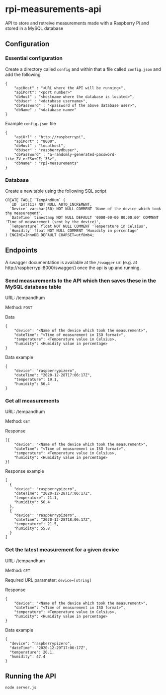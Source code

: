 # rpi-measurements-api
API to store and retreive measurements made with a Raspberry Pi and stored in a MySQL database

## Configuration

### Essential configuration
Create a directory called `config` and within that a file called `config.json` and add the following
```
{
    "apiHost" : "<URL where the API will be running>",
    "apiPort": "<port number>"
    "dbHost" : "<hostname where the database is located>",
    "dbUser" : "<database username>",
    "dbPassword" : "<password of the above database user>",
    "dbName" : "<database name>"
}
```
Example `config.json` file
```
{
    "apiUrl" : "http://raspberrypi",
    "apiPort" : "8000",
    "dbHost" : "localhost",
    "dbUser" : "raspberrydbuser",
    "dbPassword" : "a-randomly-generated-password-like_ZV_erZSu+CE;'35z",
    "dbName" : "rpi-measurements"
}
```

### Database
Create a new table using the following SQL script
```
CREATE TABLE `TempAndHum` (
  `ID` int(11) NOT NULL AUTO_INCREMENT,
  `Device` varchar(50) NOT NULL COMMENT 'Name of the device which took the measurement',
  `DateTime` timestamp NOT NULL DEFAULT '0000-00-00 00:00:00' COMMENT 'Time of measurement (sent by the device)',
  `Temperature` float NOT NULL COMMENT 'Temperature in Celsius',
  `Humidity` float NOT NULL COMMENT 'Humidity in percentage'
) ENGINE=InnoDB DEFAULT CHARSET=utf8mb4;
```

## Endpoints

A swagger documentation is available at the `/swagger` url (e.g. at http://raspberrypi:8000/swagger/) once the api is up and running. 

### Send measurements to the API which then saves these in the MySQL database table
URL: /tempandhum

Method: `POST`

Data
```
{
    "device": "<Name of the device which took the measurement>",
    "dateTime": "<Time of measurement in ISO format>",
    "temperature": <Temperature value in Celsius>,
    "humidity": <Humidity value in percentage>
}
```

Data example
```
{
    "device": "raspberrypizero",
    "dateTime": "2020-12-28T17:06:17Z",
    "temperature": 19.1,
    "humidity": 56.4
}
```

### Get **all** measurements
URL: /tempandhum

Method: `GET`

Response
```
[{
    "device": "<Name of the device which took the measurement>",
    "dateTime": "<Time of measurement in ISO format>",
    "temperature": <Temperature value in Celsius>,
    "humidity": <Humidity value in percentage>
}]
```

Response example
```
[
  {
    "device": "raspberrypizero",
    "dateTime": "2020-12-28T17:06:17Z",
    "temperature": 21.1,
    "humidity": 56.4
  },
  {
    "device": "raspberrypizero",
    "dateTime": "2020-12-28T18:06:17Z",
    "temperature": 21.5,
    "humidity": 55.8
  }
]
```

### Get the **latest** measurement for a given **device**
URL: /tempandhum

Method: `GET`

Required URL parameter: `device=[string]`


Response
```
{
    "device": "<Name of the device which took the measurement>",
    "dateTime": "<Time of measurement in ISO format>",
    "temperature": <Temperature value in Celsius>,
    "humidity": <Humidity value in percentage>
}
```

Data example
```
{
  "device": "raspberrypizero",
  "dateTime": "2020-12-29T17:06:17Z",
  "temperature": 20.1,
  "humidity": 47.4
}
```

## Running the API
```
node server.js
```